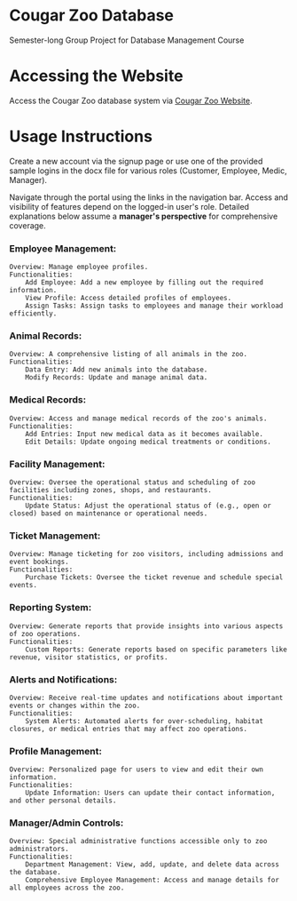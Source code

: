 # Cougar Zoo Database

Semester-long Group Project for Database Management Course

# Accessing the Website

Access the Cougar Zoo database system via [Cougar Zoo Website](http://158.101.102.104:3000/).

# Usage Instructions

Create a new account via the signup page or use one of the provided sample logins in the docx file for various roles (Customer, Employee, Medic, Manager).

Navigate through the portal using the links in the navigation bar. Access and visibility of features depend on the logged-in user's role. Detailed explanations below assume a **manager's perspective** for comprehensive coverage.

### Employee Management:

    Overview: Manage employee profiles.
    Functionalities:
        Add Employee: Add a new employee by filling out the required information.
        View Profile: Access detailed profiles of employees.
        Assign Tasks: Assign tasks to employees and manage their workload efficiently.

### Animal Records:

    Overview: A comprehensive listing of all animals in the zoo.
    Functionalities:
        Data Entry: Add new animals into the database.
        Modify Records: Update and manage animal data.

### Medical Records:

    Overview: Access and manage medical records of the zoo's animals.
    Functionalities:
        Add Entries: Input new medical data as it becomes available.
        Edit Details: Update ongoing medical treatments or conditions.

### Facility Management:

    Overview: Oversee the operational status and scheduling of zoo facilities including zones, shops, and restaurants.
    Functionalities:
        Update Status: Adjust the operational status of (e.g., open or closed) based on maintenance or operational needs.

### Ticket Management:

    Overview: Manage ticketing for zoo visitors, including admissions and event bookings.
    Functionalities:
        Purchase Tickets: Oversee the ticket revenue and schedule special events.

### Reporting System:

    Overview: Generate reports that provide insights into various aspects of zoo operations.
    Functionalities:
        Custom Reports: Generate reports based on specific parameters like revenue, visitor statistics, or profits.

### Alerts and Notifications:

    Overview: Receive real-time updates and notifications about important events or changes within the zoo.
    Functionalities:
        System Alerts: Automated alerts for over-scheduling, habitat closures, or medical entries that may affect zoo operations.

### Profile Management:

    Overview: Personalized page for users to view and edit their own information.
    Functionalities:
        Update Information: Users can update their contact information, and other personal details.

### Manager/Admin Controls:

    Overview: Special administrative functions accessible only to zoo administrators.
    Functionalities:
        Department Management: View, add, update, and delete data across the database.
        Comprehensive Employee Management: Access and manage details for all employees across the zoo.
